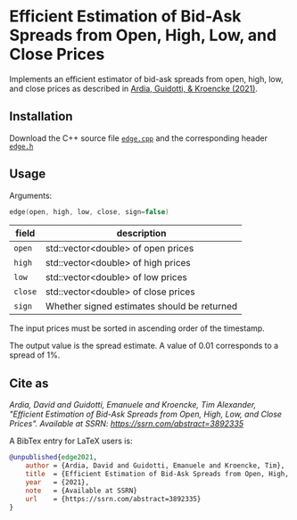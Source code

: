 # Efficient Estimation of Bid-Ask Spreads from Open, High, Low, and Close Prices

Implements an efficient estimator of bid-ask spreads from open, high, low, and close 
prices as described in [Ardia, Guidotti, & Kroencke (2021)](https://www.ssrn.com/abstract=3892335).

## Installation

Download the C++ source file [`edge.cpp`](https://github.com/eguidotti/bidask/tree/main/c++/edge.cpp) and the corresponding header [`edge.h`](https://github.com/eguidotti/bidask/tree/main/c++/edge.h)

## Usage

Arguments:

```c++
edge(open, high, low, close, sign=false)
```

| field   | description                                 |
| ------- | ------------------------------------------- |
| `open`  | std::vector\<double\> of open prices        |
| `high`  | std::vector\<double\> of high prices        |
| `low`   | std::vector\<double\> of low prices         |
| `close` | std::vector\<double\> of close prices       |
| `sign`  | Whether signed estimates should be returned |

The input prices must be sorted in ascending order of the timestamp.

The output value is the spread estimate. A value of 0.01 corresponds to a spread of 1%.

## Cite as

*Ardia, David and Guidotti, Emanuele and Kroencke, Tim Alexander, "Efficient Estimation of Bid-Ask Spreads from Open, High, Low, and Close Prices". Available at SSRN: https://ssrn.com/abstract=3892335*

A BibTex  entry for LaTeX users is:

```bibtex
@unpublished{edge2021,
    author = {Ardia, David and Guidotti, Emanuele and Kroencke, Tim},
    title  = {Efficient Estimation of Bid-Ask Spreads from Open, High, Low, and Close Prices},
    year   = {2021},
    note   = {Available at SSRN}
    url    = {https://ssrn.com/abstract=3892335}
}
```
